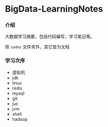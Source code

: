# BigData-LearningNotes

### 介绍
大数据学习摘要，包括代码编写，学习笔记等。

除 `codes` 文件夹外，其它皆为文档



### 学习次序

- 虚拟机
- jdk
- linux
- redis
- mysql
- git
- juc
- jvm
- shell
- hadoop
